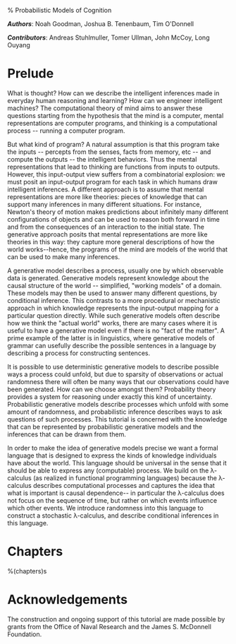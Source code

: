 % Probabilistic Models of Cognition

***Authors***: Noah Goodman,  Joshua B. Tenenbaum, Tim O'Donnell

***Contributors***: Andreas Stuhlmuller, Tomer Ullman, John McCoy, Long Ouyang

# Prelude

What is thought? How can we describe the intelligent inferences made in everyday human reasoning and learning? How can we engineer intelligent machines? The computational theory of mind aims to answer these questions starting from the hypothesis that the mind is a computer, mental representations are computer programs, and thinking is a computational process -- running a computer program.

But what kind of program? A natural assumption is that this program take the inputs -- percepts from the senses, facts from memory, etc -- and compute the outputs -- the intelligent behaviors. Thus the mental representations that lead to thinking are functions from inputs to outputs. However, this input-output view suffers from a combinatorial explosion: we must posit an input-output program for each task in which humans draw intelligent inferences. A different approach is to assume that mental representations are more like theories: pieces of knowledge that can support many inferences in many different situations. For instance, Newton's theory of motion makes predictions about infinitely many different configurations of objects and can be used to reason both forward in time and from the consequences of an interaction to the initial state. The generative approach posits that mental representations are more like theories in this way: they capture more general descriptions of how the world works--hence, the programs of the mind are models of the world that can be used to make many inferences.

A generative model describes a process, usually one by which observable data is generated. Generative models represent knowledge about the causal structure of the world -- simplified, "working models" of a domain. These models may then be used to answer many different questions, by conditional inference. This contrasts to a more procedural or mechanistic approach in which knowledge represents the input-output mapping for a particular question directly. While such generative models often describe how we think the "actual world" works, there are many cases where it is useful to have a generative model even if there is no "fact of the matter". A prime example of the latter is in linguistics, where generative models of grammar can usefully describe the possible sentences in a language by describing a process for constructing sentences.

It is possible to use deterministic generative models to describe possible ways a process could unfold, but due to sparsity of observations or actual randomness there will often be many ways that our observations could have been generated. How can we choose amongst them? Probability theory provides a system for reasoning under exactly this kind of uncertainty. Probabilistic generative models describe processes which unfold with some amount of randomness, and probabilistic inference describes ways to ask questions of such processes. This tutorial is concerned with the knowledge that can be represented by probabilistic generative models and the inferences that can be drawn from them.

In order to make the idea of generative models precise we want a formal language that is designed to express the kinds of knowledge individuals have about the world. This language should be universal in the sense that it should be able to express any (computable) process. We build on the λ-calculus (as realized in functional programming languages) because the λ-calculus describes computational processes and captures the idea that what is important is causal dependence-- in particular the λ-calculus does not focus on the sequence of time, but rather on which events influence which other events. We introduce randomness into this language to construct a stochastic λ-calculus, and describe conditional inferences in this language.

# Chapters
%(chapters)s

# Acknowledgements

The construction and ongoing support of this tutorial are made possible by grants from the Office of Naval Research and the James S. McDonnell Foundation.
